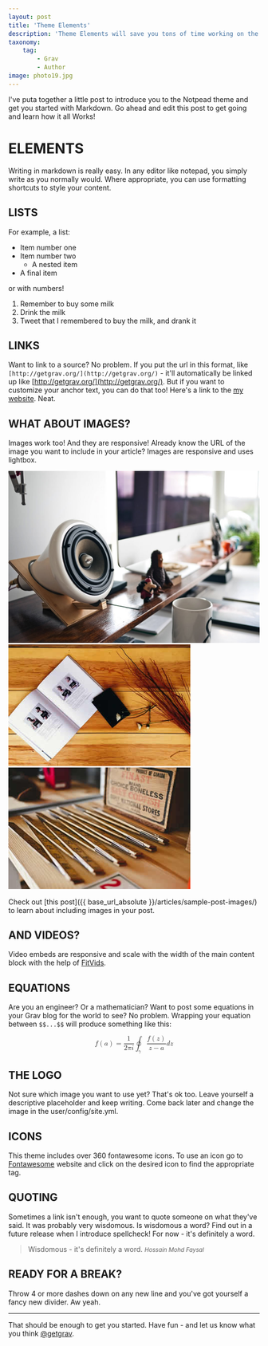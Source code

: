 ```yaml
---
layout: post
title: 'Theme Elements'
description: 'Theme Elements will save you tons of time working on the site content. Now you''ll be able to create complex layouts within minutes.'
taxonomy:
    tag:
        - Grav
        - Author
image: photo19.jpg
---
```


I've puta together a little post to introduce you to the Notpead theme and get you started with Markdown. Go ahead and edit this post to get going and learn how it all Works!

# ELEMENTS

Writing in markdown is really easy. In any editor like notepad, you simply write as you normally would. Where appropriate, you can use formatting shortcuts to style your content. 

## LISTS

For example, a list:

- Item number one
- Item number two
	- A nested item
- A final item

or with numbers!

1. Remember to buy some milk
1. Drink the milk
1. Tweet that I remembered to buy the milk, and drank it

## LINKS

Want to link to a source? No problem. If you put the url in this format, like `[http://getgrav.org/](http://getgrav.org/)` - it'll automatically be linked up like [http://getgrav.org/](http://getgrav.org/). But if you want to customize your anchor text, you can do that too! Here's a link to the [my website](http://getgrav.org/ "Grav Website"). Neat.

## WHAT ABOUT IMAGES? ##

Images work too! And they are responsive! Already know the URL of the image you want to include in your article? Images are responsive and uses lightbox. 

![Photo16](photo16.jpg)
![Photo13](photo13.jpg)
![Photo19](photo19.jpg)

Check out [this post]({{ base_url_absolute }}/articles/sample-post-images/) to learn about including images in your post.

## AND VIDEOS? ##

Video embeds are responsive and scale with the width of the main content block with the help of [FitVids](http://fitvidsjs.com/).

## EQUATIONS

Are you an engineer? Or a mathematician? Want to post some equations in your Grav blog for the world to see? No problem. Wrapping your equation between `$$...$$` will produce something like this:

<math display="block">
  <mstyle>
    <mi>f</mi>
    <mrow>
      <mo>(</mo>
      <mi>a</mi>
      <mo>)</mo>
    </mrow>
    <mo>=</mo>
 <mfrac>
        <mn>1</mn>
        <mrow>
          <mn>2</mn>
          <mi>π<!-- π --></mi>
          <mi>i</mi>
        </mrow>
      </mfrac>
    <msub>
      <mo>∮</mo>
      <mrow>
        <mi>γ</mi>
      </mrow>
    </msub>
    <mfrac>
      <mrow>
        <mi>f</mi>
        <mo>(</mo>
        <mi>z</mi>
        <mo>)</mo>
      </mrow>
      <mrow>
        <mi>z</mi>
        <mo>−</mo>
        <mi>a</mi>
      </mrow>
    </mfrac>
    <mi>d</mi>
    <mi>z</mi>
  </mstyle>
</math>

## THE LOGO ##

Not sure which image you want to use yet? That's ok too. Leave yourself a descriptive placeholder and keep writing. Come back later and change the image in the user/config/site.yml.

## ICONS

This theme includes over 360 fontawesome icons. To use an icon go to [Fontawesome](http://fontawesome.io/3.2.1/icons/) website and click on the desired icon to find the appropriate tag.

<div class="text-center">
<i class="icon-cogs"></i> <i class="icon-youtube-sign"></i> <i class="icon-thumbs-up"></i> <i class="icon-coffee"></i> <i class="icon-cloud-upload"></i> <i class="icon-camera"></i> <i class="icon-comments-alt"></i> <i class="icon-eye-open"></i> <i class="icon-heart"></i> <i class="icon-globe"></i>
</div>

## QUOTING ##

Sometimes a link isn't enough, you want to quote someone on what they've said. It was probably very wisdomous. Is wisdomous a word? Find out in a future release when I introduce spellcheck! For now - it's definitely a word.

> Wisdomous - it's definitely a word.
><small><cite title="Hossain Mohd Faysal">Hossain Mohd Faysal</cite></small>

## READY FOR A BREAK? ##

Throw 4 or more dashes down on any new line and you've got yourself a fancy new divider. Aw yeah.

----

That should be enough to get you started. Have fun - and let us know what you think [@getgrav](https://twitter.com/getgrav).
